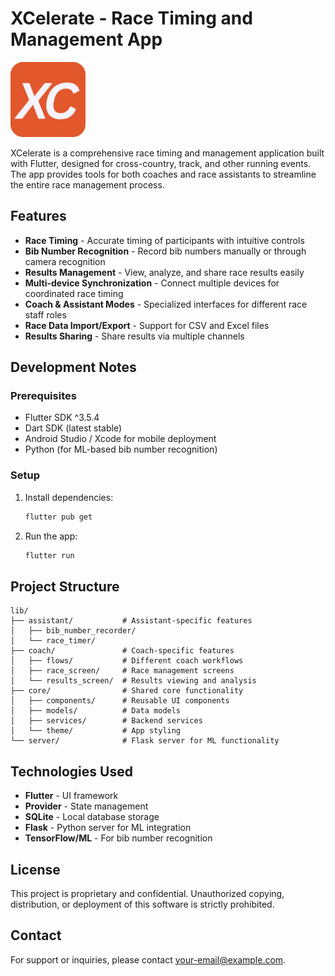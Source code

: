 # XCelerate - Race Timing and Management App

<img src="assets/icon/XCelerate_icon.png" alt="XCelerate Logo" width="120"/>

XCelerate is a comprehensive race timing and management application built with Flutter, designed for cross-country, track, and other running events. The app provides tools for both coaches and race assistants to streamline the entire race management process.

## Features

- **Race Timing** - Accurate timing of participants with intuitive controls
- **Bib Number Recognition** - Record bib numbers manually or through camera recognition
- **Results Management** - View, analyze, and share race results easily
- **Multi-device Synchronization** - Connect multiple devices for coordinated race timing
- **Coach & Assistant Modes** - Specialized interfaces for different race staff roles
- **Race Data Import/Export** - Support for CSV and Excel files
- **Results Sharing** - Share results via multiple channels

## Development Notes

### Prerequisites

- Flutter SDK ^3.5.4
- Dart SDK (latest stable)
- Android Studio / Xcode for mobile deployment
- Python (for ML-based bib number recognition)

### Setup

1. Install dependencies:
   ```bash
   flutter pub get
   ```

2. Run the app:
   ```bash
   flutter run
   ```

## Project Structure

```
lib/
├── assistant/           # Assistant-specific features
│   ├── bib_number_recorder/
│   └── race_timer/
├── coach/               # Coach-specific features
│   ├── flows/           # Different coach workflows
│   ├── race_screen/     # Race management screens
│   └── results_screen/  # Results viewing and analysis
├── core/                # Shared core functionality
│   ├── components/      # Reusable UI components
│   ├── models/          # Data models
│   ├── services/        # Backend services
│   └── theme/           # App styling
└── server/              # Flask server for ML functionality
```

## Technologies Used

- **Flutter** - UI framework
- **Provider** - State management
- **SQLite** - Local database storage
- **Flask** - Python server for ML integration
- **TensorFlow/ML** - For bib number recognition

## License

This project is proprietary and confidential. Unauthorized copying, distribution, or deployment of this software is strictly prohibited.

## Contact

For support or inquiries, please contact [your-email@example.com](mailto:your-email@example.com).
